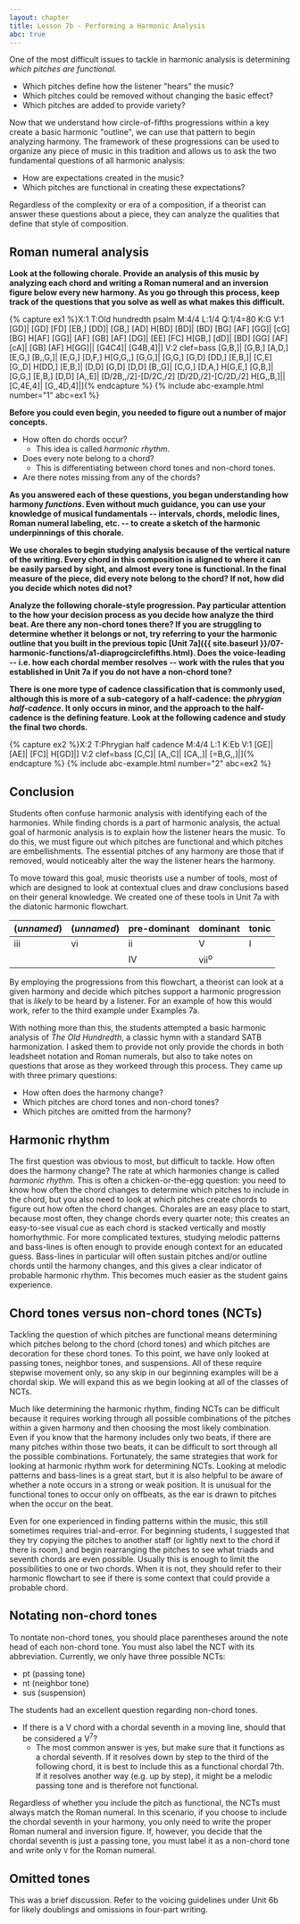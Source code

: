 ```yaml
---
layout: chapter
title: Lesson 7b - Performing a Harmonic Analysis
abc: true
---
```


One of the most difficult issues to tackle in harmonic analysis is determining *which pitches are functional*. 
- Which pitches define how the listener "hears" the music?
- Which pitches could be removed without changing the basic effect?
- Which pitches are added to provide variety?

Now that we understand how circle-of-fifths progressions within a key create a basic harmonic "outline", we can use that pattern to begin analyzing harmony. The framework of these progressions can be used to organize any piece of music in this tradition and allows us to ask the two fundamental questions of all harmonic analysis: 
- How are expectations created in the music?
- Which pitches are functional in creating these expectations?

Regardless of the complexity or era of a composition, if a theorist can answer these questions about a piece, they can analyze the qualities that define that style of composition.

## Roman numeral analysis

**Look at the following chorale. Provide an analysis of this music by analyzing each chord and writing a Roman numeral and an inversion figure below every new harmony. As you go through this process, keep track of the questions that you solve as well as what makes this difficult.**

{% capture ex1 %}X:1
T:Old hundredth psalm
M:4/4
L:1/4
Q:1/4=80
K:G
V:1
[GD]| [GD] [FD] [EB,] [DD]| [GB,] [AD] H[BD]
[BD]| [BD] [BG] [AF] [GG]| [cG] [BG] H[AF]
[GG]| [AF] [GB] [AF] [DG]| [EE] [FC] H[GB,]
[dD]| [BD] [GG] [AF] [cA]| [GB] [AF] H[GG]|| [G4C4]| [G4B,4]|]
V:2 clef=bass
[G,B,]| [G,B,] [A,D,] [E,G,] [B,,G,]| [E,G,] [D,F,] H[G,G,,]
[G,G,]| [G,G,] [G,D] [DD,] [E,B,]| [C,E] [G,,D] H[DD,]
[E,B,]| [D,D] [G,D] [D,D] [B,,G]| [C,G,] [D,A,] H[G,E,]
[G,B,]| [G,G,] [E,B,] [D,D] [A,,E]| [D/2B,,/2]-[D/2C,/2] [D/2D,/2]-[C/2D,/2] H[G,,B,]|| [C,4E,4]| [G,,4D,4]|]{% endcapture %}
{% include abc-example.html number="1" abc=ex1 %}

**Before you could even begin, you needed to figure out a number of major concepts.**
- How often do chords occur?
    - This idea is called *harmonic rhythm*.
- Does every note belong to a chord? 
    - This is differentiating between chord tones and non-chord tones.
- Are there notes missing from any of the chords?

**As you answered each of these questions, you began understanding how harmony *functions*. Even without much guidance, you can use your knowledge of musical fundamentals -- intervals, chords, melodic lines, Roman numeral labeling, etc. -- to create a sketch of the harmonic underpinnings of this chorale.**

**We use chorales to begin studying analysis because of the vertical nature of the writing. Every chord in this composition is aligned to where it can be easily parsed by sight, and almost every tone is functional. In the final measure of the piece, did every note belong to the chord? If not, how did you decide which notes did not?**

**Analyze the following chorale-style progression. Pay particular attention to the how your decision process as you decide how analyze the third beat. Are there any non-chord tones there? If you are struggling to determine whether it belongs or not, try referring to your the harmonic outline that you built in the previous topic [Unit 7a]({{ site.baseurl }}/07-harmonic-functions/a1-diaprogcirclefifths.html). Does the voice-leading -- i.e. how each chordal member resolves -- work with the rules that you established in Unit 7a if you do not have a non-chord tone?**

**There is one more type of cadence classification that is commonly used, although this is more of a sub-category of a half-cadence: the *phrygian half-cadence*. It only occurs in minor, and the approach to the half-cadence is the defining feature. Look at the following cadence and study the final two chords.**

{% capture ex2 %}X:2
T:Phrygian half cadence
M:4/4
L:1
K:Eb
V:1
[GE]| [AE]| [FC]| H[GD]|]
V:2 clef=bass
[C,C]| [A,,C]| [CA,,]| [=B,G,,]|]{% endcapture %}
{% include abc-example.html number="2" abc=ex2 %}

## Conclusion

Students often confuse harmonic analysis with identifying each of the harmonies. While finding chords is a part of harmonic analysis, the actual goal of harmonic analysis is to explain how the listener hears the music. To do this, we must figure out which pitches are functional and which pitches are embellishments. The essential pitches of any harmony are those that if removed, would noticeably alter the way the listener hears the harmony.

To move toward this goal, music theorists use a number of tools, most of which are designed to look at contextual clues and draw conclusions based on their general knowledge. We created one of these tools in Unit 7a with the diatonic harmonic flowchart.

| (*unnamed*) | (*unnamed*) | pre-dominant | dominant | tonic |
--- | --- | --- | --- | --- |
| iii | vi | ii | V | I |
| | | IV | vii<sup>o</sup> | |

By employing the progressions from this flowchart, a theorist can look at a given harmony and decide which pitches support a harmonic progression that is *likely* to be heard by a listener. For an example of how this would work, refer to the third example under Examples 7a.

With nothing more than this, the students attempted a basic harmonic analysis of *The Old Hundredth*, a classic hymn with a standard SATB harmonization. I asked them to provide not only provide the chords in both leadsheet notation and Roman numerals, but also to take notes on questions that arose as they workeed through this process. They came up with three primary questions:
- How often does the harmony change?
- Which pitches are chord tones and non-chord tones?
- Which pitches are omitted from the harmony?

## Harmonic rhythm

The first question was obvious to most, but difficult to tackle. How often does the harmony change? The rate at which harmonies change is called *harmonic rhythm*. This is often a chicken-or-the-egg question: you need to know how often the chord changes to determine which pitches to include in the chord, but you also need to look at which pitches create chords to figure out how often the chord changes. Chorales are an easy place to start, because most often, they change chords every quarter note; this creates an easy-to-see visual cue as each chord is stacked vertically and mostly homorhythmic. For more complicated textures, studying melodic patterns and bass-lines is often enough to provide enough context for an educated guess. Bass-lines in particular will often sustain pitches and/or outline chords until the harmony changes, and this gives a clear indicator of probable harmonic rhythm. This becomes much easier as the student gains experience.

## Chord tones versus non-chord tones (NCTs)

Tackling the question of which pitches are functional means determining which pitches belong to the chord (chord tones) and which pitches are decoration for these chord tones. To this point, we have only looked at passing tones, neighbor tones, and suspensions. All of these require stepwise movement only, so any skip in our beginning examples will be a chordal skip. We will expand this as we begin looking at all of the classes of NCTs.

Much like determining the harmonic rhythm, finding NCTs can be difficult because it requires working through all possible combinations of the pitches within a given harmony and then choosing the most likely combination. Even if you know that the harmony includes only two beats, if there are many pitches within those two beats, it can be difficult to sort through all the possible combinations. Fortunately, the same strategies that work for looking at harmonic rhythm work for determining NCTs. Looking at melodic patterns and bass-lines is a great start, but it is also helpful to be aware of whether a note occurs in a strong or weak position. It is unusual for the functional tones to occur only on offbeats, as the ear is drawn to pitches when the occur on the beat. 

Even for one experienced in finding patterns within the music, this still sometimes requires trial-and-error. For beginning students, I suggested that they try copying the pitches to another staff (or lightly next to the chord if there is room,) and begin rearranging the pitches to see what triads and seventh chords are even possible. Usually this is enough to limit the possibilities to one or two chords. When it is not, they should refer to their harmonic flowchart to see if there is some context that could provide a probable chord.

## Notating non-chord tones

To nontate non-chord tones, you should place parentheses around the note head of each non-chord tone. You must also label the NCT with its abbreviation. Currently, we only have three possible NCTs:
- pt (passing tone)
- nt (neighbor tone)
- sus (suspension)

The students had an excellent question regarding non-chord tones.
- If there is a V chord with a chordal seventh in a moving line, should that be considered a V<sup>7</sup>?
    - The most common answer is yes, but make sure that it functions as a chordal seventh. If it resolves down by step to the third of the following chord, it is best to include this as a functional chordal 7th. If it resolves another way (e.g. up by step), it might be a melodic passing tone and is therefore not functional.

Regardless of whether you include the pitch as functional, the NCTs must always match the Roman numeral. In this scenario, if you choose to include the chordal seventh in your harmony, you only need to write the proper Roman numeral and inversion figure. If, however, you decide that the chordal seventh is just a passing tone, you must label it as a non-chord tone and write only `V` for the Roman numeral.

## Omitted tones

This was a brief discussion. Refer to the voicing guidelines under Unit 6b for likely doublings and omissions in four-part writing.

